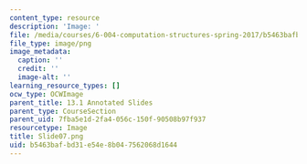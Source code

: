 ```yaml
---
content_type: resource
description: 'Image: '
file: /media/courses/6-004-computation-structures-spring-2017/b5463bafbd31e54e8b047562068d1644_Slide07.png
file_type: image/png
image_metadata:
  caption: ''
  credit: ''
  image-alt: ''
learning_resource_types: []
ocw_type: OCWImage
parent_title: 13.1 Annotated Slides
parent_type: CourseSection
parent_uid: 7fba5e1d-2fa4-056c-150f-90508b97f937
resourcetype: Image
title: Slide07.png
uid: b5463baf-bd31-e54e-8b04-7562068d1644
---
```

